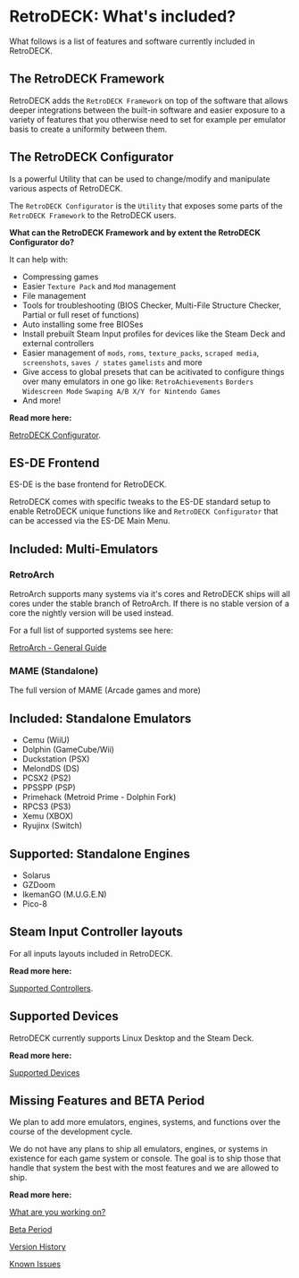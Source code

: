 # RetroDECK: What's included?

What follows is a list of features and software currently included in RetroDECK.

## The RetroDECK Framework

RetroDECK adds the `RetroDECK Framework` on top of the software that allows deeper integrations between the built-in software and easier exposure to a variety of features that you otherwise need to set for example per emulator basis to create a uniformity between them.

## The RetroDECK Configurator

Is a powerful Utility that can be used to change/modify and manipulate various aspects of RetroDECK.

The `RetroDECK Configurator` is the `Utility` that exposes some parts of the `RetroDECK Framework` to the RetroDECK users.

**What can the RetroDECK Framework and by extent the RetroDECK Configurator do?**

It can help with:

- Compressing games
- Easier `Texture Pack` and `Mod` management
- File management
- Tools for troubleshooting (BIOS Checker, Multi-File Structure Checker, Partial or full reset of functions)
- Auto installing some free BIOSes
- Install prebuilt Steam Input profiles for devices like the Steam Deck and external controllers
- Easier management of `mods`, `roms`, `texture_packs`, `scraped media`, `screenshots`, `saves / states` `gamelists` and more
- Give access to global presets that can be acitivated to configure things over many emulators in one go like: `RetroAchievements`
  `Borders` `Widescreen Mode` `Swaping A/B X/Y for Nintendo Games`
- And more!

**Read more here:**

[RetroDECK Configurator](../wiki_configurator/configurator.md).


## ES-DE Frontend

ES-DE is the base frontend for RetroDECK.

RetroDECK comes with specific tweaks to the ES-DE standard setup to enable RetroDECK unique functions like and `RetroDECK Configurator` that can be accessed via the ES-DE Main Menu.

## Included: Multi-Emulators

### RetroArch

RetroArch supports many systems via it's cores and RetroDECK ships will all cores under the stable branch of RetroArch. If there is no stable version of a core the nightly version will be used instead.

For a full list of supported systems see here:

[RetroArch - General Guide](../wiki_emulator_guides/retroarch/retroarch-guide.md)

### MAME (Standalone)

The full version of MAME (Arcade games and more)

## Included: Standalone Emulators

- Cemu (WiiU)
- Dolphin (GameCube/Wii)
- Duckstation (PSX)
- MelondDS (DS)
- PCSX2 (PS2)
- PPSSPP (PSP)
- Primehack (Metroid Prime - Dolphin Fork)
- RPCS3 (PS3)
- Xemu (XBOX)
- Ryujinx (Switch)

## Supported: Standalone Engines

- Solarus
- GZDoom
- IkemanGO (M.U.G.E.N)
- Pico-8

## Steam Input Controller layouts

For all inputs layouts included in RetroDECK.

**Read more here:**

[Supported Controllers](../wiki_general/supported-controllers.md).


## Supported Devices

RetroDECK currently supports Linux Desktop and the Steam Deck.

**Read more here:**

[Supported Devices](../wiki_general/supported-devices.md)


## Missing Features and BETA Period

We plan to add more emulators, engines, systems, and functions over the course of the development cycle.

We do not have any plans to ship all emulators, engines, or systems in existence for each game system or console. The goal is to ship those that handle that system the best with the most features and we are allowed to ship.

**Read more here:**

[What are you working on?](../wiki_development/general/what-are-you-working.on.md)

[Beta Period](../wiki_about/beta-period.md)

[Version History](../wiki_rd_versions/version-history.md)

[Known Issues](../wiki_bugs/known-issues.md)
